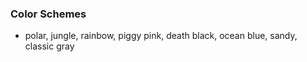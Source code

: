 ### Color Schemes
* polar, jungle, rainbow, piggy pink, death black, ocean blue, sandy, classic gray